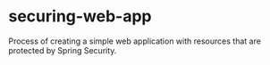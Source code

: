 # securing-web-app
Process of creating a simple web application with resources that are protected by Spring Security.
